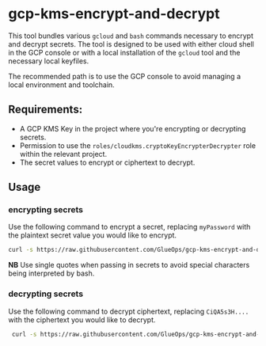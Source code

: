 # gcp-kms-encrypt-and-decrypt

This tool bundles various `gcloud` and `bash` commands necessary to encrypt and decrypt secrets.  The tool is designed to be used with either cloud shell in the GCP console or with a local installation of the `gcloud` tool and the necessary local keyfiles.

The recommended path is to use the GCP console to avoid managing a local environment and toolchain.


## Requirements:

* A GCP KMS Key in the project where you're encrypting or decrypting secrets.
* Permission to use the `roles/cloudkms.cryptoKeyEncrypterDecrypter` role within the relevant project.
* The secret values to encrypt or ciphertext to decrypt.


## Usage

### encrypting secrets

Use the following command to encrypt a secret, replacing `myPassword` with the plaintext secret value you would like to encrypt.

```sh
curl -s https://raw.githubusercontent.com/GlueOps/gcp-kms-encrypt-and-decrypt/main/gked.sh | bash -s -- -a encrypt -t 'myPassword'
```

__NB__ Use single quotes when passing in secrets to avoid special characters being interpreted by bash.

### decrypting secrets

Use the following command to decrypt ciphertext, replacing `CiQA5s3H....` with the ciphertext you would like to decrypt.

```sh
 curl -s https://raw.githubusercontent.com/GlueOps/gcp-kms-encrypt-and-decrypt/main/gked.sh | bash -s -- -a decrypt -t 'CiQA5s3H....'
 ```

